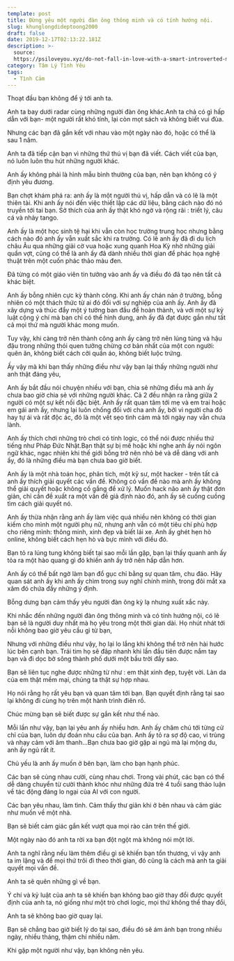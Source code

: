```yaml
---
template: post
title: Đừng yêu một người đàn ông thông minh và có tính hướng nội.
slug: khunglongdideptoong2000
draft: false
date: 2019-12-17T02:13:22.181Z
description: >-
  source:
  https://psiloveyou.xyz/do-not-fall-in-love-with-a-smart-introverted-man-8792ac8ca4cd
category: Tâm Lý Tình Yêu
tags:
  - Tình Cảm
---
```

Thoạt đầu bạn không để ý tới anh ta.

Anh ta bay dưới radar cùng những người đàn ông khác.Anh ta chả có gì hấp dẫn với bạn- một người rất khó tính, lại còn mọt sách và không biết vui đùa.

Nhưng các bạn đã gắn kết với nhau vào một ngày nào đó, hoặc có thể là sau 1 năm.

Anh ta đã tiếp cận bạn vì những thứ thú vị bạn đã viết. Cách viết của bạn, nó luôn luôn thu hút những người khác.

Anh ấy không phải là hình mẫu bình thường của bạn, nên bạn không có ý định yêu đương.

Bạn chợt khám phá ra: anh ấy là một người thú vị, hấp dẫn và có lẽ là một thiên tài. Khi anh ấy nói đến việc thiết lập các dữ liệu, bằng cách nào đó nó truyền tới tai bạn. Sở thích của anh ấy thật khó ngờ và rộng rãi : triết lý, câu cá và nhảy tango.

Anh ấy là một học sinh tệ hại khi vẫn còn học trường trung học nhưng bằng cách nào đó anh ấy vẫn xuất sắc khi ra trường. Có lẽ anh ấy đã đi du lịch châu Âu qua những giải cờ vua hoặc xung quanh Hoa Kỳ nhờ những giải quần vợt, cũng có thể là anh ấy đã dành nhiều thời gian để phác họa nghệ thuật trên một cuốn phác thảo màu đen.

Đã từng có một giáo viên tin tưởng vào anh ấy và điều đó đã tạo nên tất cả khác biệt.

Anh ấy bỗng nhiên cực kỳ thành công. Khi anh ấy chán nản ở trường,  bỗng nhiên có một thách thức từ ai đó đối với sự nghiệp của anh ấy. Anh ấy đã xây dựng và thúc đẩy một ý tưởng ban đầu để hoàn thành, và với một sự kỷ luật cộng ý chí mà bạn chỉ có thể hình dung, anh ấy đã đạt được gần như tất cả mọi thứ mà người khác mong muốn.

Tuy vậy, khi càng trở nên thành công anh ấy càng trở nên lúng túng và hậu đậu trong những thói quen tưởng chừng cơ bản nhất của một con người: quên ăn, không biết cách cởi quần áo, không biết luộc trứng.

Ấy vậy mà khi bạn thấy những điều như vậy bạn lại thấy những người như anh thật đáng yêu,

Anh ấy bắt đầu nói chuyện nhiều với bạn, chia sẻ những điều mà anh ấy chưa bao giờ chia sẻ với những người khác. Cả 2 đều nhận ra rằng giữa 2 người có một sự kết nối đặc biệt. Anh ấy rất quan tâm tới mẹ và em trai hoặc em gái anh ấy, nhưng lại luôn chống đối với cha anh ấy, bởi vì người cha đó hay tự ái và rất độc ác, đó là một vết sẹo tình cảm mà tới ngày nay vẫn chưa lành.

Anh ấy thích chơi những trò chơi có tính logic, có thể nói được nhiều thứ tiếng như Pháp Đức Nhật.Bạn thật sự bị mê hoặc khi nghe anh ấy nói ngôn ngữ khác, ngạc nhiên khi thế giới bỗng trở nên nhỏ bé và dễ dàng với anh ấy, đó là những điều mà bạn chưa bao giờ biết.

Anh ấy là một nhà toán học, phân tích, một kỹ sư, một hacker - trên tất cả anh ấy thích giải quyết các vấn đề. Không có vấn đề nào mà anh ấy không thể giải quyết hoặc không cố gắng để xử lý. Muốn hack não anh ấy thật đơn giản, chỉ cần đề xuất ra một vấn đề giả định nào đó, anh ấy sẽ cuống cuồng tìm cách giải quyết nó.

Anh ấy thừa nhận rằng anh ấy làm việc quá nhiều nên không có thời gian kiếm cho mình một người phụ nữ, nhưng anh vẫn có một tiêu chí phù hợp cho riêng mình: thông minh, xinh đẹp và biết lái xe. Anh ấy ghét hẹn hò online, không biết cách hẹn hò và bực mình với điều đó.

Bạn tỏ ra lúng tung không biết tại sao mỗi lần gặp, bạn lại thấy quanh anh ấy tỏa ra một hào quang gì đó khiến anh ấy trở nên hấp dẫn hơn.

Anh ấy có thể bất ngờ làm bạn đổ gục chỉ bằng sự quan tâm, chu đáo. Hãy quan sát anh ấy khi anh ấy chìm trong suy nghĩ chính mình, trong đôi mắt xa xăm đó chứa đầy những ý định.

Bỗng dưng bạn cảm thấy yêu người đàn ông kỳ lạ nhưng xuất xắc này.

Khi nhắc đến những người đàn ông thông minh và có tính hướng nội, có lẽ bạn sẽ là người duy nhất mà họ yêu trong một thời gian dài. Họ nhút nhát tới nỗi không bao giờ yêu cầu gì từ bạn,

Nhưng với những điều như vậy, họ lại lo lắng khi không thể trở nên hài hước lúc bên cạnh bạn. Trái tim họ sẽ đâp nhanh khi lần đầu tiên được nắm tay bạn và đi dọc bờ sông thành phố dưới một bầu trời đầy sao.

Bạn sẽ liên tục nghe được những từ như : em thật xinh đẹp, tuyệt vời. Làn da của em thật mềm mại, chúng ta thật sự hợp nhau.

Họ nói rằng họ rất yêu bạn và quan tâm tới bạn. Bạn quyết định rằng tại sao lại không đi cùng họ trên một hành trình điên rồ. 

Chúc mừng bạn sẽ biết được sự gắn kết như thế nào.

Mỗi lần như vậy, bạn lại yêu anh ấy nhiều hơn. Anh ấy chăm chú tới từng cử chỉ của bạn, luôn dự đoán nhu cầu của bạn. Anh ấy tỏ ra sợ độ cao, vi trùng và nhạy cảm với âm thanh...Bạn chưa bao giờ gặp ai ngủ mà lại mộng du, anh ấy ngủ rất ít.

Chủ yếu là anh ấy muốn ở bên bạn, làm cho bạn hạnh phúc.

Các bạn sẽ cùng nhau cười, cùng nhau chơi. Trong vài phút, các bạn có thể dễ dàng chuyển từ cười thành khóc như những đứa trẻ 4 tuổi sang thảo luận về tác động đáng lo ngại của AI với con người.

Các bạn yêu nhau, làm tình. Cảm thấy thư giãn khi ở bên nhau và cảm giác như muốn về một nhà.

Bạn sẽ biết cảm giác gắn kết vượt qua mọi rào cản trên thế giới.

Một ngày nào đó anh ta rời xa bạn đột ngột mà không nói một lời.

Anh ta nghĩ rằng nếu làm thêm điều gì sẽ khiến bạn tổn thương, vì vậy anh ta im lặng và để mọi thứ trôi đi theo thời gian, đó cũng là cách mà anh ta giải quyết mọi vấn đề.

Anh ta sẽ quên những gì về bạn.

Ý chí và kỷ luật của anh ta sẽ khiến bạn không bao giờ thay đổi được quyết định của anh ta, nó giống như một trò chơi logic, mọi thứ không thể thay đổi,

Anh ta sẽ không bao giờ quay lại.

Bạn sẽ chẳng bao giờ biết lý do tại sao, điều đó sẽ ám ảnh bạn trong nhiều ngày, nhiều tháng, thậm chí nhiều năm.

Khi gặp một người như vậy, bạn không nên yêu.

